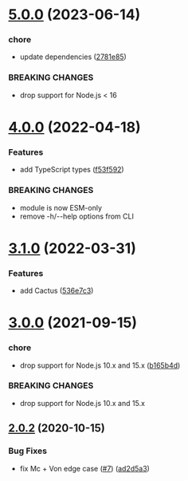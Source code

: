 # [5.0.0](https://github.com/Trott/cumberbatch-name/compare/v4.0.0...v5.0.0) (2023-06-14)


### chore

* update dependencies ([2781e85](https://github.com/Trott/cumberbatch-name/commit/2781e8587cd1a03449f5ccf1453f8f222c7a7a64))


### BREAKING CHANGES

* drop support for Node.js < 16

# [4.0.0](https://github.com/Trott/cumberbatch-name/compare/v3.1.0...v4.0.0) (2022-04-18)


### Features

* add TypeScript types ([f53f592](https://github.com/Trott/cumberbatch-name/commit/f53f5928b721a6716f5077e8312709150283b746))


### BREAKING CHANGES

* module is now ESM-only
* remove -h/--help options from CLI

# [3.1.0](https://github.com/Trott/cumberbatch-name/compare/v3.0.0...v3.1.0) (2022-03-31)


### Features

* add Cactus ([536e7c3](https://github.com/Trott/cumberbatch-name/commit/536e7c348aae767d96689f76969cc194cc72da3a))

# [3.0.0](https://github.com/Trott/cumberbatch-name/compare/v2.0.2...v3.0.0) (2021-09-15)


### chore

* drop support for Node.js 10.x and 15.x ([b165b4d](https://github.com/Trott/cumberbatch-name/commit/b165b4d36f84fbcce093f6c5c20b314586533152))


### BREAKING CHANGES

* drop support for Node.js 10.x and 15.x

## [2.0.2](https://github.com/Trott/cumberbatch-name/compare/v2.0.1...v2.0.2) (2020-10-15)


### Bug Fixes

* fix Mc + Von edge case ([#7](https://github.com/Trott/cumberbatch-name/issues/7)) ([ad2d5a3](https://github.com/Trott/cumberbatch-name/commit/ad2d5a349b932c59fbb12b443fe56b906e8d3145))
